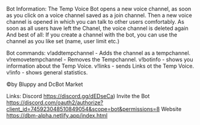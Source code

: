 Bot Information:
The Temp Voice Bot opens a new voice channel,
as soon as you click on a voice channel saved as a join channel.
Then a new voice channel is opened in which you can talk to other users comfortably.
As soon as all users have left the Chanel, the voice channel is deleted again
And best of all: If you create a channel with the bot, you can use the channel as you like
set (name, user limit etc.)


Bot commands:
v!addtempchannel <channelid> - Adds the channel as a tempchannel.
v!removetempchannel <channelid> - Removes the Tempchannel.
v!botinfo - shows you information about the Temp Voice.
v!links - sends Links ot the Temp Voice.
v!info - shows general statistics.

©by Bluppy and DcBot Market

Links:
Discord https://discord.gg/dEDseCa)
Invite the Bot https://discord.com/oauth2/authorize?client_id=745923048510849054&scope=bot&permissions=8
Website https://dbm-alpha.netlify.app/index.html

